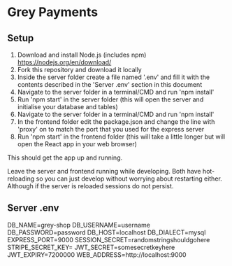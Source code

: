 # Grey Payments
## Setup
1. Download and install Node.js (includes npm) https://nodejs.org/en/download/
2. Fork this repository and download it locally
3. Inside the server folder create a file named '.env' and fill it with the contents described in the 'Server .env' section in this document
4. Navigate to the server folder in a terminal/CMD and run 'npm install'
5. Run 'npm start' in the server folder (this will open the server and initialise your database and tables)
6. Navigate to the server folder in a terminal/CMD and run 'npm install'
7. In the frontend folder edit the package.json and change the line with 'proxy' on to match the port that you used for the express server
8. Run 'npm start' in the frontend folder (this will take a little longer but will open the React app in your web browser)

This should get the app up and running.

Leave the server and frontend running while developing. Both have hot-reloading so you can just develop without worrying about restarting either. Although if the server is reloaded sessions do not persist.

## Server .env
DB_NAME=grey-shop
DB_USERNAME=username
DB_PASSWORD=password
DB_HOST=localhost
DB_DIALECT=mysql
EXPRESS_PORT=9000
SESSION_SECRET=randomstringshouldgohere
STRIPE_SECRET_KEY=<Stripe Secret sk_...>
JWT_SECRET=somesecretkeyhere
JWT_EXPIRY=7200000
WEB_ADDRESS=http://localhost:9000
